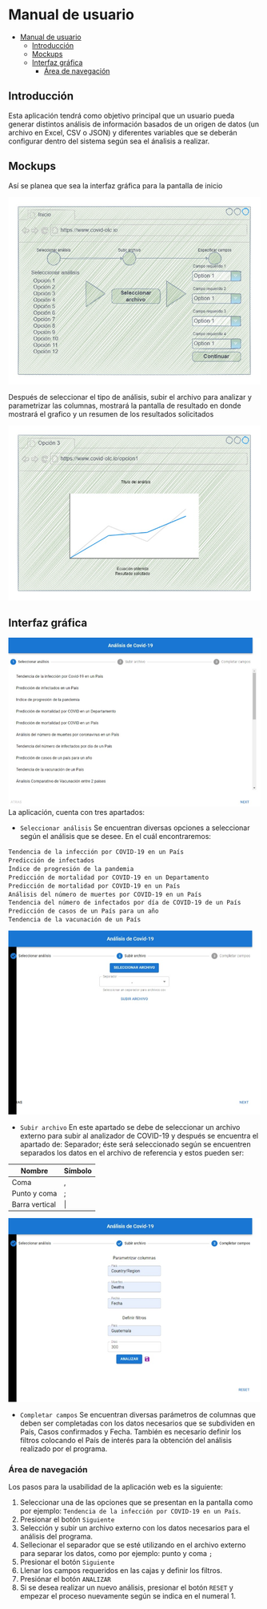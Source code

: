 # Manual de usuario

- [Manual de usuario](#manual-de-usuario)
  - [Introducción](#introducción)
  - [Mockups](#mockups)
  - [Interfaz gráfica](#interfaz-gráfica)
    - [Área de navegación](#área-de-navegación)

## Introducción

Esta aplicación tendrá como objetivo principal que un usuario pueda generar distintos análisis de información basados de un origen de datos (un archivo en Excel, CSV o JSON) y diferentes variables que se deberán configurar dentro del sistema según sea el ánalisis a realizar.

## Mockups

Así se planea que sea la interfaz gráfica para la pantalla de inicio

![](images/mockup_home.jpg)

Después de seleccionar el tipo de análisis, subir el archivo para analizar y parametrizar las columnas, mostrará la pantalla de resultado en donde mostrará el grafico y un resumen de los resultados solicitados

![](images/mockup_result.jpg)

## Interfaz gráfica

![](images/gui_home.jpeg)
La aplicación, cuenta con tres apartados:

- `Seleccionar análisis` 
Se encuentran diversas opciones a seleccionar según el análisis que se desee. En el cuál encontraremos:

```sh
Tendencia de la infección por COVID-19 en un País
Predicción de infectados
Índice de progresión de la pandemia
Predicción de mortalidad por COVID-19 en un Departamento
Predicción de mortalidad por COVID-19 en un País
Análisis del número de muertes por COVID-19 en un País
Tendencia del número de infectados por día de COVID-19 de un País
Predicción de casos de un País para un año
Tendencia de la vacunación de un País
```

![](images/gui_file.jpeg)

- `Subir archivo` 
En este apartado se debe de seleccionar un archivo externo para subir al analizador de COVID-19 y después se encuentra el apartado de: Separador; éste será seleccionado según se encuentren separados los datos en el archivo de referencia y estos pueden ser:

| Nombre         | Símbolo |
| -------------- | ------- |
| Coma           | ,       |
| Punto y coma   | ;       |
| Barra vertical | \|      |

![](images/gui_params.jpeg)

- `Completar campos` 
Se encuentran diversas parámetros de columnas que deben ser completadas con los datos necesarios que se subdividen en País, Casos confirmados y Fecha. También es necesario definir los filtros colocando el País de interés para la obtención del análisis realizado por el programa.

### Área de navegación


Los pasos para la usabilidad de la aplicación web es la siguiente:

1. Seleccionar una de las opciones que se presentan en la pantalla como por ejemplo: `Tendencia de la infección por COVID-19 en un País`.
2. Presionar el botón `Siguiente`
3. Selección y subir un archivo externo con los datos necesarios para el análisis del programa.
4. Sellecionar el separador que se esté utilizando en el archivo externo  para separar los datos, como por ejemplo: punto y coma `;`
5. Presionar el botón `Siguiente`
6. Llenar los campos requeridos en las cajas y definir los filtros.
7. Presiónar el botón `ANALIZAR`
8. Si se desea realizar un nuevo análisis, presionar el botón `RESET` y empezar el proceso nuevamente según se indica en el numeral 1.